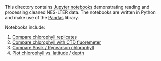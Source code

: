 This directory contains [Jupyter notebooks](http://jupyter.org/) demonstrating reading and processing cleaned NES-LTER data. The notebooks are written in Python and make use of the [Pandas](https://pandas.pydata.org/) library.

Notebooks include:

1. [Compare chlorophyll replicates](compare_replicates_github.ipynb)
1. [Compare chlorophyll with CTD fluoremeter](compare_ctd_chl_github.ipynb)
1. [Compare Sosik / Rynearson chlorophyll](compare_sosik_rynearson_chl_github.ipynb)
1. [Plot chlorophyll vs. latitude / depth](transect_chl_github.ipynb)

